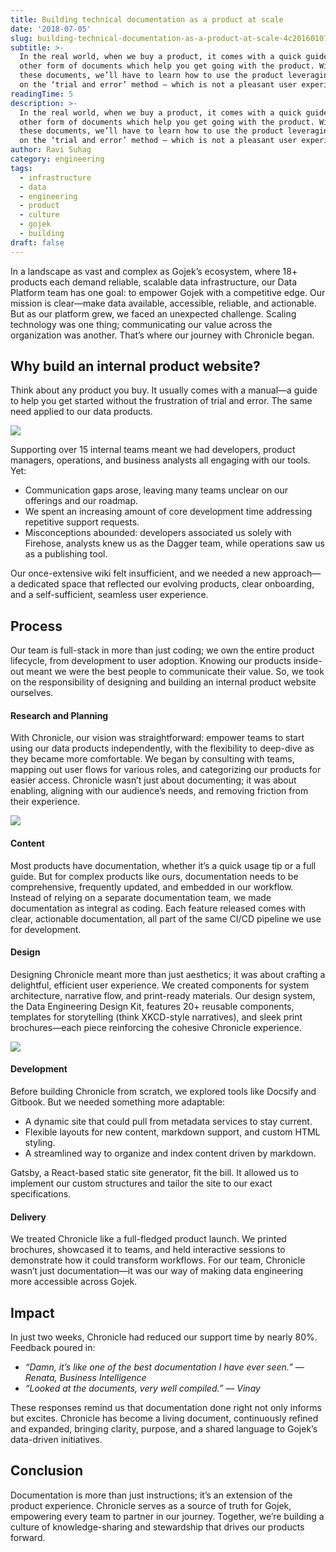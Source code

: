 ```yaml
---
title: Building technical documentation as a product at scale
date: '2018-07-05'
slug: building-technical-documentation-as-a-product-at-scale-4c20160107a2
subtitle: >-
  In the real world, when we buy a product, it comes with a quick guide or some
  other form of documents which help you get going with the product. Without
  these documents, we’ll have to learn how to use the product leveraging solely
  on the ‘trial and error’ method — which is not a pleasant user experience.
readingTime: 5
description: >-
  In the real world, when we buy a product, it comes with a quick guide or some
  other form of documents which help you get going with the product. Without
  these documents, we’ll have to learn how to use the product leveraging solely
  on the ‘trial and error’ method — which is not a pleasant user experience.
author: Ravi Suhag
category: engineering
tags:
  - infrastructure
  - data
  - engineering
  - product
  - culture
  - gojek
  - building
draft: false
---
```


In a landscape as vast and complex as Gojek’s ecosystem, where 18+ products each demand reliable, scalable data infrastructure, our Data Platform team has one goal: to empower Gojek with a competitive edge. Our mission is clear—make data available, accessible, reliable, and actionable. But as our platform grew, we faced an unexpected challenge. Scaling technology was one thing; communicating our value across the organization was another. That’s where our journey with Chronicle began.

## Why build an internal product website?

Think about any product you buy. It usually comes with a manual—a guide to help you get started without the frustration of trial and error. The same need applied to our data products.

![](/img/chronicle_home.png)

Supporting over 15 internal teams meant we had developers, product managers, operations, and business analysts all engaging with our tools. Yet:

- Communication gaps arose, leaving many teams unclear on our offerings and our roadmap.
- We spent an increasing amount of core development time addressing repetitive support requests.
- Misconceptions abounded: developers associated us solely with Firehose, analysts knew us as the Dagger team, while operations saw us as a publishing tool.

Our once-extensive wiki felt insufficient, and we needed a new approach—a dedicated space that reflected our evolving products, clear onboarding, and a self-sufficient, seamless user experience.

## Process

Our team is full-stack in more than just coding; we own the entire product lifecycle, from development to user adoption. Knowing our products inside-out meant we were the best people to communicate their value. So, we took on the responsibility of designing and building an internal product website ourselves.

#### Research and Planning

With Chronicle, our vision was straightforward: empower teams to start using our data products independently, with the flexibility to deep-dive as they became more comfortable. We began by consulting with teams, mapping out user flows for various roles, and categorizing our products for easier access. Chronicle wasn’t just about documenting; it was about enabling, aligning with our audience’s needs, and removing friction from their experience.

![](/img/chronicle_res.png)

#### Content

Most products have documentation, whether it’s a quick usage tip or a full guide. But for complex products like ours, documentation needs to be comprehensive, frequently updated, and embedded in our workflow. Instead of relying on a separate documentation team, we made documentation as integral as coding. Each feature released comes with clear, actionable documentation, all part of the same CI/CD pipeline we use for development.

#### Design

Designing Chronicle meant more than just aesthetics; it was about crafting a delightful, efficient user experience. We created components for system architecture, narrative flow, and print-ready materials. Our design system, the Data Engineering Design Kit, features 20+ reusable components, templates for storytelling (think XKCD-style narratives), and sleek print brochures—each piece reinforcing the cohesive Chronicle experience.

![](/img/chronicle_des.png)

#### Development

Before building Chronicle from scratch, we explored tools like Docsify and Gitbook. But we needed something more adaptable:

- A dynamic site that could pull from metadata services to stay current.
- Flexible layouts for new content, markdown support, and custom HTML styling.
- A streamlined way to organize and index content driven by markdown.

Gatsby, a React-based static site generator, fit the bill. It allowed us to implement our custom structures and tailor the site to our exact specifications.

#### Delivery

We treated Chronicle like a full-fledged product launch. We printed brochures, showcased it to teams, and held interactive sessions to demonstrate how it could transform workflows. For our team, Chronicle wasn’t just documentation—it was our way of making data engineering more accessible across Gojek.

## Impact

In just two weeks, Chronicle had reduced our support time by nearly 80%. Feedback poured in:

- <i>“Damn, it’s like one of the best documentation I have ever seen.” — Renata, Business Intelligence</i>
- <i>“Looked at the documents, very well compiled.” — Vinay</i>

These responses remind us that documentation done right not only informs but excites. Chronicle has become a living document, continuously refined and expanded, bringing clarity, purpose, and a shared language to Gojek’s data-driven initiatives.

## Conclusion

Documentation is more than just instructions; it’s an extension of the product experience. Chronicle serves as a source of truth for Gojek, empowering every team to partner in our journey. Together, we’re building a culture of knowledge-sharing and stewardship that drives our products forward.

